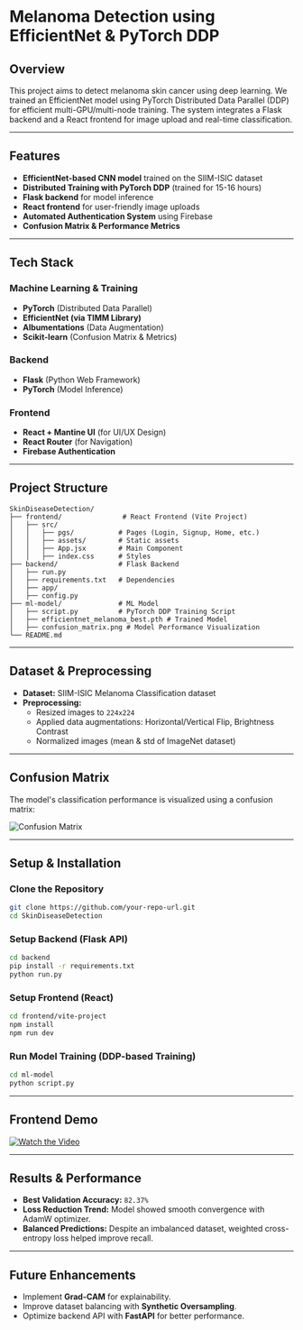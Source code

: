 # Melanoma Detection using EfficientNet & PyTorch DDP

## Overview
This project aims to detect melanoma skin cancer using deep learning. We trained an EfficientNet model using PyTorch Distributed Data Parallel (DDP) for efficient multi-GPU/multi-node training. The system integrates a Flask backend and a React frontend for image upload and real-time classification.

---

## Features
- **EfficientNet-based CNN model** trained on the SIIM-ISIC dataset
- **Distributed Training with PyTorch DDP** (trained for 15-16 hours)
- **Flask backend** for model inference
- **React frontend** for user-friendly image uploads
- **Automated Authentication System** using Firebase
- **Confusion Matrix & Performance Metrics**

---

## Tech Stack
### Machine Learning & Training
- **PyTorch** (Distributed Data Parallel)
- **EfficientNet (via TIMM Library)**
- **Albumentations** (Data Augmentation)
- **Scikit-learn** (Confusion Matrix & Metrics)

### Backend
- **Flask** (Python Web Framework)
- **PyTorch** (Model Inference)

### Frontend
- **React + Mantine UI** (for UI/UX Design)
- **React Router** (for Navigation)
- **Firebase Authentication**

---

## Project Structure
```
SkinDiseaseDetection/
├── frontend/               # React Frontend (Vite Project)
│   ├── src/
│   │   ├── pgs/           # Pages (Login, Signup, Home, etc.)
│   │   ├── assets/        # Static assets
│   │   ├── App.jsx        # Main Component
│   │   ├── index.css      # Styles
├── backend/               # Flask Backend
│   ├── run.py
│   ├── requirements.txt   # Dependencies
│   ├── app/               
│   ├── config.py          
├── ml-model/              # ML Model
│   ├── script.py          # PyTorch DDP Training Script
│   ├── efficientnet_melanoma_best.pth # Trained Model
│   ├── confusion_matrix.png # Model Performance Visualization
└── README.md
```

---

## Dataset & Preprocessing
- **Dataset:** SIIM-ISIC Melanoma Classification dataset
- **Preprocessing:**
  - Resized images to `224x224`
  - Applied data augmentations: Horizontal/Vertical Flip, Brightness Contrast
  - Normalized images (mean & std of ImageNet dataset)
  
---

## Confusion Matrix
The model's classification performance is visualized using a confusion matrix:

![Confusion Matrix](ml-model/confusion-matrix.png)

---

## Setup & Installation
### Clone the Repository
```sh
git clone https://github.com/your-repo-url.git
cd SkinDiseaseDetection
```

### Setup Backend (Flask API)
```sh
cd backend
pip install -r requirements.txt
python run.py
```

### Setup Frontend (React)
```sh
cd frontend/vite-project
npm install
npm run dev
```

### Run Model Training (DDP-based Training)
```sh
cd ml-model
python script.py
```

---

## Frontend Demo
[![Watch the Video](frontend/vite-project/assets/video-thumbnail.png)](https://drive.google.com/file/d/1P7--2wLVu-X2PzPiawna9gjFJeiKFBGC/view?usp=sharing)

---

## Results & Performance
- **Best Validation Accuracy:** `82.37%`
- **Loss Reduction Trend:** Model showed smooth convergence with AdamW optimizer.
- **Balanced Predictions:** Despite an imbalanced dataset, weighted cross-entropy loss helped improve recall.

---

## Future Enhancements
- Implement **Grad-CAM** for explainability.
- Improve dataset balancing with **Synthetic Oversampling**.
- Optimize backend API with **FastAPI** for better performance.
